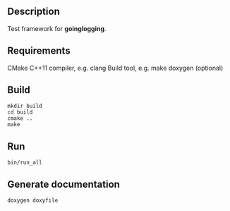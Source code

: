 ## Description
Test framework for **goinglogging**.

## Requirements
CMake
C++11 compiler, e.g. clang
Build tool, e.g. make
doxygen (optional)

## Build
```
mkdir build
cd build
cmake ..
make
```

## Run
```
bin/run_all
```

## Generate documentation

```
doxygen doxyfile
```
